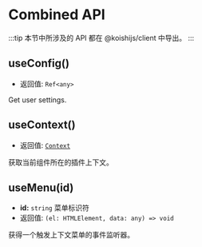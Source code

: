 # Combined API

:::tip
本节中所涉及的 API 都在 @koishijs/client 中导出。
:::

## useConfig()

- 返回值: `Ref<any>`

Get user settings.

## useContext()

- 返回值: [`Context`](./context.md)

获取当前组件所在的插件上下文。

## useMenu(id)

- **id:** `string` 菜单标识符
- 返回值: `(el: HTMLElement, data: any) => void`

获得一个触发上下文菜单的事件监听器。
